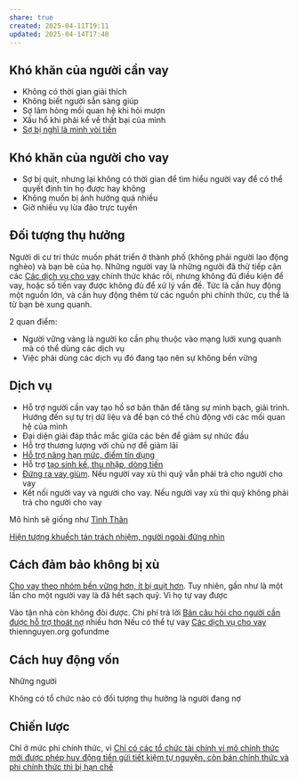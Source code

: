 ```yaml
---
share: true
created: 2025-04-11T19:11
updated: 2025-04-14T17:48
---
```

## Khó khăn của người cần vay
- Không có thời gian giải thích
- Không biết người sẵn sàng giúp
- Sợ làm hỏng mối quan hệ khi hỏi mượn
- Xấu hổ khi phải kể về thất bại của mình
- [Sợ bị nghĩ là mình vòi tiền](../../%F0%9F%93%9CT%C3%A0i%20nguy%C3%AAn/Ni%E1%BB%81m%20tin,%20di%E1%BB%85n%20ng%C3%B4n/%C4%90%C3%A1nh%20gi%C3%A1/Kh%C3%B4ng%20mu%E1%BB%91n%20cho%20ng%C6%B0%E1%BB%9Di%20kh%C3%A1c%20bi%E1%BA%BFt%20t%C3%ACnh%20h%C3%ACnh%20n%E1%BB%A3%20v%C3%AC%20s%E1%BB%A3%20b%E1%BB%8B%20ngh%C4%A9%20l%C3%A0%20m%C3%ACnh%20v%C3%B2i%20ti%E1%BB%81n.md)

## Khó khăn của người cho vay
- Sợ bị quịt, nhưng lại không có thời gian để tìm hiểu người vay để có thể quyết định tin họ được hay không
- Không muốn bị ảnh hưởng quá nhiều
- Giờ nhiều vụ lừa đảo trực tuyến

## Đối tượng thụ hưởng 
Người di cư tri thức muốn phát triển ở thành phố (không phải người lao động nghèo) và bạn bè của họ. Những người vay là những người đã thử tiếp cận các [Các dịch vụ cho vay](../../%F0%9F%93%9CT%C3%A0i%20nguy%C3%AAn/Ch%E1%BB%8Dn%20s%E1%BA%A3n%20ph%E1%BA%A9m%20ph%C3%B9%20h%E1%BB%A3p/C%C3%A1c%20d%E1%BB%8Bch%20v%E1%BB%A5%20cho%20vay/index.md) chính thức khác rồi, nhưng không đủ điều kiện để vay, hoặc số tiền vay được không đủ để xử lý vấn đề. Tức là cần huy động một nguồn lớn, và cần huy động thêm từ các nguồn phi chính thức, cụ thể là từ bạn bè xung quanh.

2 quan điểm:
- Người vững vàng là người ko cần phụ thuộc vào mạng lưới xung quanh mà có thể dùng các dịch vụ
- Việc phải dùng các dịch vụ đó đang tạo nên sự không bền vững

## Dịch vụ
- Hỗ trợ người cần vay tạo hồ sơ bản thân để tăng sự minh bạch, giải trình. Hướng đến sự tự trị dữ liệu và để bạn có thể chủ động với các mối quan hệ của mình
- Đại diện giải đáp thắc mắc giữa các bên để giảm sự nhức đầu 
- Hỗ trợ thương lượng với chủ nợ để giảm lãi
- [Hỗ trợ nâng hạn mức, điểm tín dụng](./T%C3%A0i%20li%E1%BB%87u/C%C3%A1c%20c%C3%A1ch%20th%E1%BB%A9c%20n%C3%A2ng%20h%E1%BA%A1n%20m%E1%BB%A9c%20th%E1%BA%BB%20t%C3%ADn%20d%E1%BB%A5ng.md)
- Hỗ trợ [tạo sinh kế, thu nhập, dòng tiền](../../%F0%9F%93%9CT%C3%A0i%20nguy%C3%AAn/%C3%9D%20t%C6%B0%E1%BB%9Fng%20ki%E1%BA%BFm%20ti%E1%BB%81n/3%20%C3%9D%20t%C6%B0%E1%BB%9Fng/index.md) 
- [Đứng ra vay giùm](./C%C3%B4ng%20vi%E1%BB%87c/%C4%90%E1%BB%A9ng%20ra%20vay%20gi%C3%B9m.md). Nếu người vay xù thì quỹ vẫn phải trả cho người cho vay
- Kết nối người vay và người cho vay. Nếu người vay xù thì quỹ không phải trả cho người cho vay


Mô hình sẽ giống như [Tình Thân](../../%F0%9F%93%9CT%C3%A0i%20nguy%C3%AAn/Ch%E1%BB%8Dn%20s%E1%BA%A3n%20ph%E1%BA%A9m%20ph%C3%B9%20h%E1%BB%A3p/C%C3%A1c%20d%E1%BB%8Bch%20v%E1%BB%A5%20cho%20vay/T%E1%BB%95%20ch%E1%BB%A9c%20t%C3%A0i%20ch%C3%ADnh%20vi%20m%C3%B4/T%C3%ACnh%20Th%C3%A2n.md)

[Hiện tượng khuếch tán trách nhiệm, người ngoài đứng nhìn](Hi%E1%BB%87n%20t%C6%B0%E1%BB%A3ng%20khu%E1%BA%BFch%20t%C3%A1n%20tr%C3%A1ch%20nhi%E1%BB%87m,%20ng%C6%B0%E1%BB%9Di%20ngo%C3%A0i%20%C4%91%E1%BB%A9ng%20nh%C3%ACn.md)
## Cách đảm bảo không bị xù

[Cho vay theo nhóm bền vững hơn, ít bị quịt hơn](../../%E2%9A%A1Hi%E1%BB%83u%20bi%E1%BA%BFt%20s%C3%A2u/T%E1%BB%95%20ch%E1%BB%A9c%20t%C3%A0i%20ch%C3%ADnh/T%E1%BB%95%20ch%E1%BB%A9c%20t%C3%ADn%20d%E1%BB%A5ng/Cho%20vay%20theo%20nh%C3%B3m%20b%E1%BB%81n%20v%E1%BB%AFng%20h%C6%A1n,%20%C3%ADt%20b%E1%BB%8B%20qu%E1%BB%8Bt%20h%C6%A1n.md). Tuy nhiên, gần như là một lần cho một người vay là đã hết sạch quỹ. Vì họ tự vay được

Vào tận nhà còn không đòi được. 
Chi phí trả lời [Bản câu hỏi cho người cần được hỗ trợ thoát nợ](./B%E1%BA%A3n%20c%C3%A2u%20h%E1%BB%8Fi%20cho%20ng%C6%B0%E1%BB%9Di%20c%E1%BA%A7n%20%C4%91%C6%B0%E1%BB%A3c%20h%E1%BB%97%20tr%E1%BB%A3%20tho%C3%A1t%20n%E1%BB%A3.md) nhiều hơn 
Nếu có thể tự vay [Các dịch vụ cho vay](../../%F0%9F%93%9CT%C3%A0i%20nguy%C3%AAn/Ch%E1%BB%8Dn%20s%E1%BA%A3n%20ph%E1%BA%A9m%20ph%C3%B9%20h%E1%BB%A3p/C%C3%A1c%20d%E1%BB%8Bch%20v%E1%BB%A5%20cho%20vay/index.md)
thiennguyen.org 
gofundme 
## Cách huy động vốn
Những người 

Không có tổ chức nào có đối tượng thụ hưởng là người đang nợ

## Chiến lược
Chỉ ở mức phi chính thức, vì [Chỉ có các tổ chức tài chính vi mô chính thức mới được phép huy động tiền gửi tiết kiệm tự nguyện, còn bán chính thức và phi chính thức thì bị hạn chế](../../%F0%9F%93%9CT%C3%A0i%20nguy%C3%AAn/Lu%E1%BA%ADt,%20qu%E1%BA%A3n%20l%C3%BD%20nh%C3%A0%20n%C6%B0%E1%BB%9Bc/Ti%E1%BB%81n%20t%E1%BB%87,%20ng%C3%A2n%20h%C3%A0ng/V%C3%AC%20ng%C6%B0%E1%BB%9Di%20y%E1%BA%BFu%20th%E1%BA%BF/Ch%E1%BB%89%20c%C3%B3%20c%C3%A1c%20t%E1%BB%95%20ch%E1%BB%A9c%20t%C3%A0i%20ch%C3%ADnh%20vi%20m%C3%B4%20ch%C3%ADnh%20th%E1%BB%A9c%20m%E1%BB%9Bi%20%C4%91%C6%B0%E1%BB%A3c%20ph%C3%A9p%20huy%20%C4%91%E1%BB%99ng%20ti%E1%BB%81n%20g%E1%BB%ADi%20ti%E1%BA%BFt%20ki%E1%BB%87m%20t%E1%BB%B1%20nguy%E1%BB%87n,%20c%C3%B2n%20b%C3%A1n%20ch%C3%ADnh%20th%E1%BB%A9c%20v%C3%A0%20phi%20ch%C3%ADnh%20th%E1%BB%A9c%20th%C3%AC%20b%E1%BB%8B%20h%E1%BA%A1n%20ch%E1%BA%BF.md)